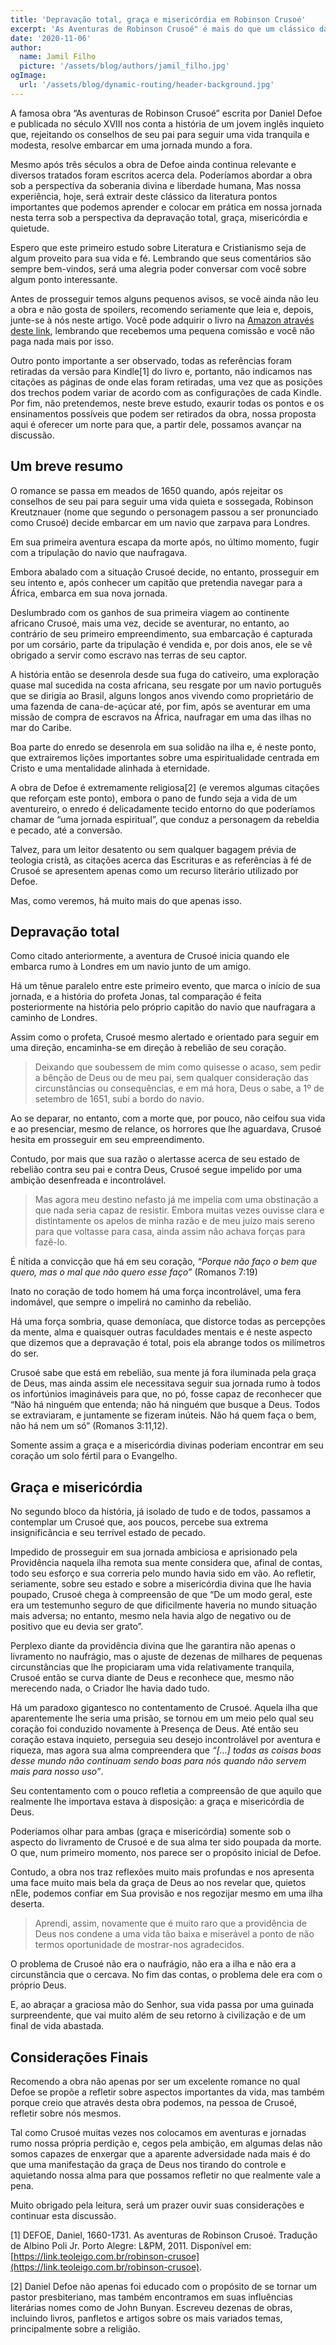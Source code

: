 ```yaml
---
title: 'Depravação total, graça e misericórdia em Robinson Crusoé'
excerpt: 'As Aventuras de Robinson Crusoé" é mais do que um clássico da literatura internacional. Nos revela a grandiosidade da graça e misericórdia divinas.'
date: '2020-11-06'
author:
  name: Jamil Filho
  picture: '/assets/blog/authors/jamil_filho.jpg'
ogImage:
  url: '/assets/blog/dynamic-routing/header-background.jpg'
---
```


A famosa obra “As aventuras de Robinson Crusoé” escrita por Daniel Defoe e publicada no século XVIII nos conta a história de um jovem inglês inquieto que, rejeitando os conselhos de seu pai para seguir uma vida tranquila e modesta, resolve embarcar em uma jornada mundo a fora.

Mesmo após três séculos a obra de Defoe ainda continua relevante e diversos tratados foram escritos acerca dela. Poderíamos abordar a obra sob a perspectiva da soberania divina e liberdade humana,
Mas nossa experiência, hoje, será extrair deste clássico da literatura pontos importantes que podemos aprender e colocar em prática em nossa jornada nesta terra sob a perspectiva da depravação total, graça, misericórdia e quietude.

Espero que este primeiro estudo sobre Literatura e Cristianismo seja de algum proveito para sua vida e fé. Lembrando que seus comentários são sempre bem-vindos, será uma alegria poder conversar com você sobre algum ponto interessante.

Antes de prosseguir temos alguns pequenos avisos, se você ainda não leu a obra e não gosta de spoilers, recomendo seriamente que leia e, depois, junte-se à nós neste artigo. Você pode adquirir o livro na [Amazon através deste link](https://link.teoleigo.com.br/robinson-crusoe), lembrando que recebemos uma pequena comissão e você não paga nada mais por isso.

Outro ponto importante a ser observado, todas as referências foram retiradas da versão para Kindle[1] do livro e, portanto, não indicamos nas citações as páginas de onde elas foram retiradas, uma vez que as posições dos trechos podem variar de acordo com as configurações de cada Kindle.
Por fim, não pretendemos, neste breve estudo, exaurir todas os pontos e os ensinamentos possíveis que podem ser retirados da obra, nossa proposta aqui é oferecer um norte para que, a partir dele, possamos avançar na discussão.

## Um breve resumo

O romance se passa em meados de 1650 quando, após rejeitar os conselhos de seu pai para seguir uma vida quieta e sossegada, Robinson Kreutznauer (nome que segundo o personagem passou a ser pronunciado como Crusoé) decide embarcar em um navio que zarpava para Londres.

Em sua primeira aventura escapa da morte após, no último momento, fugir com a tripulação do navio que naufragava.

Embora abalado com a situação Crusoé decide, no entanto, prosseguir em seu intento e, após conhecer um capitão que pretendia navegar para a África, embarca em sua nova jornada.

Deslumbrado com os ganhos de sua primeira viagem ao continente africano Crusoé, mais uma vez, decide se aventurar, no entanto, ao contrário de seu primeiro empreendimento, sua embarcação é capturada por um corsário, parte da tripulação é vendida e, por dois anos, ele se vê obrigado a servir como escravo nas terras de seu captor.

A história então se desenrola desde sua fuga do cativeiro, uma exploração quase mal sucedida na costa africana, seu resgate por um navio português que se dirigia ao Brasil, alguns longos anos vivendo como proprietário de uma fazenda de cana-de-açúcar até, por fim, após se aventurar em uma missão de compra de escravos na África, naufragar em uma das ilhas no mar do Caribe.

Boa parte do enredo se desenrola em sua solidão na ilha e, é neste ponto, que extrairemos lições importantes sobre uma espiritualidade centrada em Cristo e uma mentalidade alinhada à eternidade.

A obra de Defoe é extremamente religiosa[2] (e veremos algumas citações que reforçam este ponto), embora o pano de fundo seja a vida de um aventureiro, o enredo é delicadamente tecido entorno do que poderíamos chamar de “uma jornada espiritual”, que conduz a personagem da rebeldia e pecado, até a conversão.

Talvez, para um leitor desatento ou sem qualquer bagagem prévia de teologia cristã, as citações acerca das Escrituras e as referências à fé de Crusoé se apresentem apenas como um recurso literário utilizado por Defoe.

Mas, como veremos, há muito mais do que apenas isso.

## Depravação total

Como citado anteriormente, a aventura de Crusoé inicia quando ele embarca rumo à Londres em um navio junto de um amigo.

Há um tênue paralelo entre este primeiro evento, que marca o início de sua jornada, e a história do profeta Jonas, tal comparação é feita posteriormente na história pelo próprio capitão do navio que naufragara a caminho de Londres.

Assim como o profeta, Crusoé mesmo alertado e orientado para seguir em uma direção, encaminha-se em direção à rebelião de seu coração.

> Deixando que soubessem de mim como quisesse o acaso, sem pedir a bênção de Deus ou de meu pai, sem qualquer consideração das circunstâncias ou consequências, e em má hora, Deus o sabe, a 1º de setembro de 1651, subi a bordo do navio.

Ao se deparar, no entanto, com a morte que, por pouco, não ceifou sua vida e ao presenciar, mesmo de relance, os horrores que lhe aguardava, Crusoé hesita em prosseguir em seu empreendimento.

Contudo, por mais que sua razão o alertasse acerca de seu estado de rebelião contra seu pai e contra Deus, Crusoé segue impelido por uma ambição desenfreada e incontrolável.

> Mas agora meu destino nefasto já me impelia com uma obstinação a que nada seria capaz de resistir. Embora muitas vezes ouvisse clara e distintamente os apelos de minha razão e de meu juízo mais sereno para que voltasse para casa, ainda assim não achava forças para fazê-lo.

É nítida a convicção que há em seu coração, *“Porque não faço o bem que quero, mas o mal que não quero esse faço”* (Romanos 7:19)

Inato no coração de todo homem há uma força incontrolável, uma fera indomável, que sempre o impelirá no caminho da rebelião.

Há uma força sombria, quase demoníaca, que distorce todas as percepções da mente, alma e quaisquer outras faculdades mentais e é neste aspecto que dizemos que a depravação é total, pois ela abrange todos os milímetros do ser.

Crusoé sabe que está em rebelião, sua mente já fora iluminada pela graça de Deus, mas ainda assim ele necessitava seguir sua jornada rumo à todos os infortúnios imagináveis para que, no pó, fosse capaz de reconhecer que “Não há ninguém que entenda; não há ninguém que busque a Deus. Todos se extraviaram, e juntamente se fizeram inúteis. Não há quem faça o bem, não há nem um só” (Romanos 3:11,12).

Somente assim a graça e a misericórdia divinas poderiam encontrar em seu coração um solo fértil para o Evangelho.

## Graça e misericórdia

No segundo bloco da história, já isolado de tudo e de todos, passamos a contemplar um Crusoé que, aos poucos, percebe sua extrema insignificância e seu terrível estado de pecado.

Impedido de prosseguir em sua jornada ambiciosa e aprisionado pela Providência naquela ilha remota sua mente considera que, afinal de contas, todo seu esforço e sua correria pelo mundo havia sido em vão.
Ao refletir, seriamente, sobre seu estado e sobre a misericórdia divina que lhe havia poupado, Crusoé chega à compreensão de que “De um modo geral, este era um testemunho seguro de que dificilmente haveria no mundo situação mais adversa; no entanto, mesmo nela havia algo de negativo ou de positivo que eu devia ser grato”.

Perplexo diante da providência divina que lhe garantira não apenas o livramento no naufrágio, mas o ajuste de dezenas de milhares de pequenas circunstâncias que lhe propiciaram uma vida relativamente tranquila, Crusoé então se curva diante de Deus e reconhece que, mesmo não merecendo nada, o Criador lhe havia dado tudo.

Há um paradoxo gigantesco no contentamento de Crusoé. Aquela ilha que aparentemente lhe seria uma prisão, se tornou em um meio pelo qual seu coração foi conduzido novamente à Presença de Deus.
Até então seu coração estava inquieto, perseguia seu desejo incontrolável por aventura e riqueza, mas agora sua alma compreendera que *“[…] todas as coisas boas desse mundo não continuam sendo boas para nós quando não servem mais para nosso uso”*.

Seu contentamento com o pouco refletia a compreensão de que aquilo que realmente lhe importava estava à disposição: a graça e misericórdia de Deus.

Poderíamos olhar para ambas (graça e misericórdia) somente sob o aspecto do livramento de Crusoé e de sua alma ter sido poupada da morte. O que, num primeiro momento, nos parece ser o propósito inicial de Defoe.

Contudo, a obra nos traz reflexões muito mais profundas e nos apresenta uma face muito mais bela da graça de Deus ao nos revelar que, quietos nEle, podemos confiar em Sua provisão e nos regozijar mesmo em uma ilha deserta.

> Aprendi, assim, novamente que é muito raro que a providência de Deus nos condene a uma vida tão baixa e miserável a ponto de não termos oportunidade de mostrar-nos agradecidos.

O problema de Crusoé não era o naufrágio, não era a ilha e não era a circunstância que o cercava. No fim das contas, o problema dele era com o próprio Deus.

E, ao abraçar a graciosa mão do Senhor, sua vida passa por uma guinada surpreendente, que vai muito além de seu retorno à civilização e de um final de vida abastada.

## Considerações Finais

Recomendo a obra não apenas por ser um excelente romance no qual Defoe se propõe a refletir sobre aspectos importantes da vida, mas também porque creio que através desta obra podemos, na pessoa de Crusoé, refletir sobre nós mesmos.

Tal como Crusoé muitas vezes nos colocamos em aventuras e jornadas rumo nossa própria perdição e, cegos pela ambição, em algumas delas não somos capazes de enxergar que a aparente adversidade nada mais é do que uma manifestação da graça de Deus nos tirando do controle e aquietando nossa alma para que possamos refletir no que realmente vale a pena.

Muito obrigado pela leitura, será um prazer ouvir suas considerações e continuar esta discussão.

[1] DEFOE, Daniel, 1660-1731. As aventuras de Robinson Crusoé. Tradução de Albino Poli Jr. Porto Alegre: L&PM, 2011. Disponível em: [https://link.teoleigo.com.br/robinson-crusoe](https://link.teoleigo.com.br/robinson-crusoe).

[2] Daniel Defoe não apenas foi educado com o propósito de se tornar um pastor presbiteriano, mas também encontramos em suas influências literárias nomes como de John Bunyan. Escreveu dezenas de obras, incluindo livros, panfletos e artigos sobre os mais variados temas, principalmente sobre a religião.